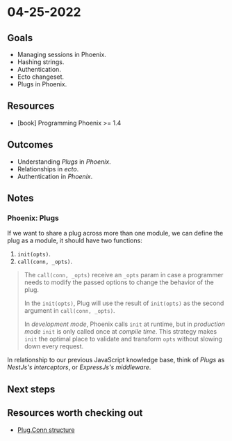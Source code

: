 # 04-25-2022

## Goals
<!-- What we expect to get from the day -->
- Managing sessions in Phoenix.
- Hashing strings.
- Authentication.
- Ecto changeset.
- Plugs in Phoenix.

## Resources
<!-- How are we going to achieve it -->
- [book] Programming Phoenix >= 1.4

## Outcomes
<!-- What we actually got -->
- Understanding _Plugs_ in _Phoenix_.
- Relationships in _ecto_.
- Authentication in _Phoenix_.

## Notes
<!-- Relevant notes to the day's progress -->

### Phoenix: Plugs

If we want to share a plug across more than one module, we can define the plug as a module, it should have two functions:

1. `init(opts)`.
2. `call(conn, _opts)`.

> The `call(conn, _opts)` receive an `_opts` param in case a programmer needs to modify the passed options to change the behavior of the plug.
>
> In the `init(opts)`, Plug will use the result of `init(opts)` as the second argument in `call(conn, _opts)`.
>
> In _development mode_, Phoenix calls `init` at runtime, but in _production mode_ `init` is only called once at _compile time_. This strategy makes `init` the optimal place to validate and transform `opts` without slowing down every request.

In relationship to our previous JavaScript knowledge base, think of _Plugs_ as _NestJs's interceptors_, or _ExpressJs's middleware_.

## Next steps
<!-- What we will be working on tomorrow -->

## Resources worth checking out
<!-- Other resources we could benefit from -->

- [Plug.Conn structure](https://hexdocs.pm/plug/Plug.Conn.html)
